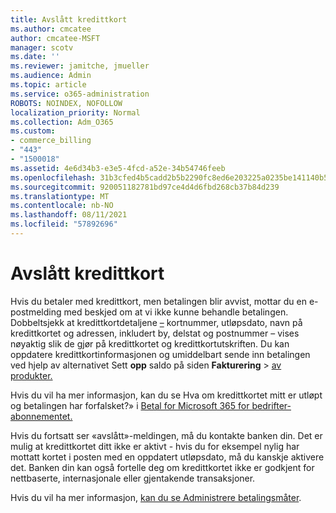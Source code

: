```yaml
---
title: Avslått kredittkort
ms.author: cmcatee
author: cmcatee-MSFT
manager: scotv
ms.date: ''
ms.reviewer: jamitche, jmueller
ms.audience: Admin
ms.topic: article
ms.service: o365-administration
ROBOTS: NOINDEX, NOFOLLOW
localization_priority: Normal
ms.collection: Adm_O365
ms.custom:
- commerce_billing
- "443"
- "1500018"
ms.assetid: 4e6d34b3-e3e5-4fcd-a52e-34b54746feeb
ms.openlocfilehash: 31b3cfed4b5cadd2b5b2290fc8ed6e203225a0235be141140b5ecbd01efc2f98
ms.sourcegitcommit: 920051182781bd97ce4d4d6fbd268cb37b84d239
ms.translationtype: MT
ms.contentlocale: nb-NO
ms.lasthandoff: 08/11/2021
ms.locfileid: "57892696"
---
```

# <a name="declined-credit-card"></a>Avslått kredittkort

Hvis du betaler med kredittkort, men betalingen blir avvist, mottar du en e-postmelding med beskjed om at vi ikke kunne behandle betalingen. Dobbeltsjekk at kredittkortdetaljene [–](https://go.microsoft.com/fwlink/p/?linkid=842054) kortnummer, utløpsdato, navn på kredittkortet og adressen, inkludert by, delstat og postnummer – vises nøyaktig slik de gjør på kredittkortet og kredittkortutskriften. Du kan oppdatere kredittkortinformasjonen og umiddelbart sende inn betalingen ved hjelp av alternativet Sett **opp** saldo på siden **Fakturering**  >  [av produkter.](https://go.microsoft.com/fwlink/p/?linkid=842054)

Hvis du vil ha mer informasjon, kan du se Hva om kredittkortet mitt er utløpt og betalingen har forfalsket?» i [Betal for Microsoft 365 for bedrifter-abonnementet.](https://docs.microsoft.com/microsoft-365/commerce/billing-and-payments/pay-for-your-subscription#what-if-my-credit-card-was-declined-and-my-payment-is-past-due)
  
Hvis du fortsatt ser «avslått»-meldingen, må du kontakte banken din. Det er mulig at kredittkortet ditt ikke er aktivt - hvis du for eksempel nylig har mottatt kortet i posten med en oppdatert utløpsdato, må du kanskje aktivere det. Banken din kan også fortelle deg om kredittkortet ikke er godkjent for nettbaserte, internasjonale eller gjentakende transaksjoner.  
  
Hvis du vil ha mer informasjon, [kan du se Administrere betalingsmåter](https://docs.microsoft.com/microsoft-365/commerce/billing-and-payments/manage-payment-methods).